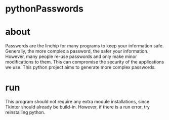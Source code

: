 # pythonPasswords

# about 
Passwords are the linchip for many programs to keep your information safe. Generally, the more complex a password, the safer your information. However, many people re-use passwords and only make minor modifications to them. This can compromise the security of the applications we use. This python project aims to generate more complex passwords.

# run
This program should not require any extra module installations, since Tkinter should already be build-in. However, if there is a run error, try reinstalling python.
